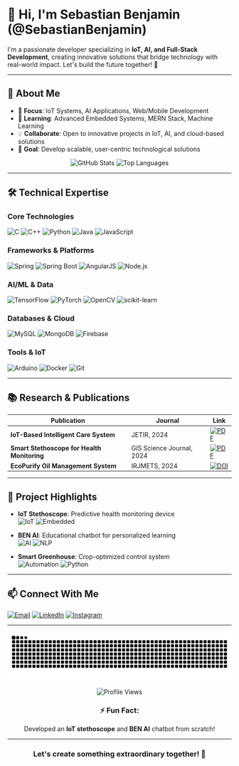 # 👋 Hi, I'm **Sebastian Benjamin** (@SebastianBenjamin)

I'm a passionate developer specializing in **IoT, AI, and Full-Stack Development**, creating innovative solutions that bridge technology with real-world impact. Let's build the future together! 🌟

---

## 🌟 **About Me**

- 🔭 **Focus**: IoT Systems, AI Applications, Web/Mobile Development  
- 🌱 **Learning**: Advanced Embedded Systems, MERN Stack, Machine Learning  
- 💡 **Collaborate**: Open to innovative projects in IoT, AI, and cloud-based solutions  
- 🚀 **Goal**: Develop scalable, user-centric technological solutions  

<div align="center">

![GitHub Stats](https://github-readme-stats.vercel.app/api?username=SebastianBenjamin&show_icons=true&theme=radical&hide_border=true&include_all_commits=true)
![Top Languages](https://github-readme-stats.vercel.app/api/top-langs/?username=SebastianBenjamin&layout=compact&theme=radical&hide_border=true)

</div>

---

## 🛠 **Technical Expertise**

### **Core Technologies**
![C](https://img.shields.io/badge/-C-00599C?logo=c&logoColor=white)
![C++](https://img.shields.io/badge/-C++-00599C?logo=c%2B%2B&logoColor=white)
![Python](https://img.shields.io/badge/-Python-3776AB?logo=python&logoColor=white)
![Java](https://img.shields.io/badge/-Java-ED8B00?logo=java&logoColor=white)
![JavaScript](https://img.shields.io/badge/-JavaScript-F7DF1E?logo=javascript&logoColor=black)

### **Frameworks & Platforms**
![Spring](https://img.shields.io/badge/-Spring-6DB33F?logo=spring&logoColor=white)
![Spring Boot](https://img.shields.io/badge/-Spring_Boot-6DB33F?logo=spring-boot&logoColor=white)
![AngularJS](https://img.shields.io/badge/-AngularJS-E23237?logo=angularjs&logoColor=white)
![Node.js](https://img.shields.io/badge/-Node.js-339933?logo=node.js&logoColor=white)

### **AI/ML & Data**
![TensorFlow](https://img.shields.io/badge/-TensorFlow-FF6F00?logo=tensorflow&logoColor=white)
![PyTorch](https://img.shields.io/badge/-PyTorch-EE4C2C?logo=pytorch&logoColor=white)
![OpenCV](https://img.shields.io/badge/-OpenCV-5C3EE8?logo=opencv&logoColor=white)
![scikit-learn](https://img.shields.io/badge/-scikit_learn-F7931E?logo=scikit-learn&logoColor=white)

### **Databases & Cloud**
![MySQL](https://img.shields.io/badge/-MySQL-4479A1?logo=mysql&logoColor=white)
![MongoDB](https://img.shields.io/badge/-MongoDB-47A248?logo=mongodb&logoColor=white)
![Firebase](https://img.shields.io/badge/-Firebase-FFCA28?logo=firebase&logoColor=black)

### **Tools & IoT**
![Arduino](https://img.shields.io/badge/-Arduino-00979D?logo=arduino&logoColor=white)
![Docker](https://img.shields.io/badge/-Docker-2496ED?logo=docker&logoColor=white)
![Git](https://img.shields.io/badge/-Git-F05032?logo=git&logoColor=white)

---

## 📚 **Research & Publications**

| Publication | Journal | Link |
|-------------|---------|------|
| **IoT-Based Intelligent Care System** | JETIR, 2024 | [![PDF](https://img.shields.io/badge/Read_Paper-EC1C24?logo=adobe-acrobat-reader)](https://www.jetir.org/download1.php?file=JETIR2404D70.pdf) |
| **Smart Stethoscope for Health Monitoring** | GIS Science Journal, 2024 | [![PDF](https://img.shields.io/badge/Read_Paper-EC1C24?logo=adobe-acrobat-reader)](https://drive.google.com/file/d/1q6uluEJkZ_6pAfvmS0AXzQGnow0uEoqG/view) |
| **EcoPurify Oil Management System** | IRJMETS, 2024 | [![DOI](https://img.shields.io/badge/View_Paper-00A98F)](https://www.irjmets.com/uploadedfiles/paper//issue_4_april_2024/54331/final/fin_irjmets1714308572.pdf) |

---

## 🚀 **Project Highlights**

- **IoT Stethoscope**: Predictive health monitoring device  
  ![IoT](https://img.shields.io/badge/-IoT-0077B5?logo=arduino) ![Embedded](https://img.shields.io/badge/-Embedded_C-00599C)

- **BEN AI**: Educational chatbot for personalized learning  
  ![AI](https://img.shields.io/badge/-AI-FF6F00?logo=tensorflow) ![NLP](https://img.shields.io/badge/-NLP-8A2BE2)

- **Smart Greenhouse**: Crop-optimized control system  
  ![Automation](https://img.shields.io/badge/-Automation-4CAF50) ![Python](https://img.shields.io/badge/-Python-3776AB)

---

## 📫 **Connect With Me**

[![Email](https://img.shields.io/badge/Email-benjaminsebastian156%40gmail.com-D14836?logo=gmail)](mailto:benjaminsebastian156@gmail.com)
[![LinkedIn](https://img.shields.io/badge/LinkedIn-0A66C2?logo=linkedin)](https://www.linkedin.com/in/benjamin-sebastian-7015aa312/)
[![Instagram](https://img.shields.io/badge/Instagram-E4405F?logo=instagram)](https://www.instagram.com/benju._.z/)

---

<div align="center">
  <img src="https://github.com/SebastianBenjamin/SebastianBenjamin/blob/output/github-contribution-grid-snake.svg" alt="Contribution Graph"/>
  
  ![Profile Views](https://komarev.com/ghpvc/?username=SebastianBenjamin&label=Profile+Views&color=blueviolet)
  
  ### ⚡ **Fun Fact**: 
  Developed an **IoT stethoscope** and **BEN AI** chatbot from scratch!
</div>

---

<div align="center">
  <h3>Let's create something extraordinary together! 🚀</h3>
</div>

